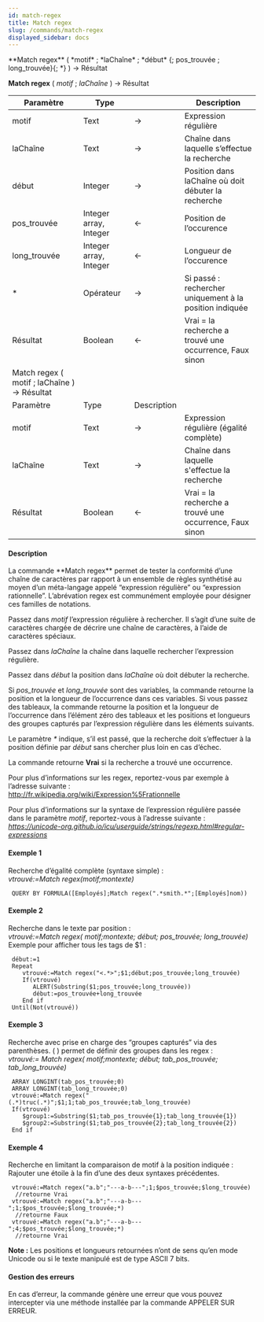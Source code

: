 ```yaml
---
id: match-regex
title: Match regex
slug: /commands/match-regex
displayed_sidebar: docs
---
```


<!--REF #_command_.Match regex.Syntax-->**Match regex** ( *motif* ; *laChaîne* ; *début* {; pos_trouvée ; long_trouvée}{; *} ) -> Résultat <br/>
**Match regex** ( *motif* ; *laChaîne* ) -> Résultat<!-- END REF-->
<!--REF #_command_.Match regex.Params-->
| Paramètre | Type |  | Description |
| --- | --- | --- | --- |
| motif | Text | &#8594;  | Expression régulière |
| laChaîne | Text | &#8594;  | Chaîne dans laquelle s’effectue la recherche |
| début | Integer | &#8594;  | Position dans laChaîne où doit débuter la recherche |
| pos_trouvée | Integer array, Integer | &#8592; | Position de l’occurence |
| long_trouvée | Integer array, Integer | &#8592; | Longueur de l’occurence |
| * | Opérateur | &#8594;  | Si passé : rechercher uniquement à la position indiquée |
| Résultat | Boolean | &#8592; | Vrai = la recherche a trouvé une occurrence, Faux sinon |
| Match regex ( motif ; laChaîne ) -> Résultat |
| Paramètre | Type | Description |
| motif | Text | &#8594;  | Expression régulière (égalité complète) |
| laChaîne | Text | &#8594;  | Chaîne dans laquelle s'effectue la recherche |
| Résultat | Boolean | &#8592; | Vrai = la recherche a trouvé une occurrence, Faux sinon |

<!-- END REF-->

#### Description 

<!--REF #_command_.Match regex.Summary-->La commande **Match regex** permet de tester la conformité d’une chaîne de caractères par rapport à un ensemble de règles synthétisé au moyen d’un méta-langage appelé “expression régulière” ou “expression rationnelle”.<!-- END REF--> L’abrévation regex est communément employée pour désigner ces familles de notations. 

Passez dans *motif* l’expression régulière à rechercher. Il s’agit d’une suite de caractères chargée de décrire une chaîne de caractères, à l’aide de caractères spéciaux.

Passez dans *laChaîne* la chaîne dans laquelle rechercher l’expression régulière.

Passez dans *début* la position dans *laChaîne* où doit débuter la recherche.

Si *pos\_trouvée* et *long\_trouvée* sont des variables, la commande retourne la position et la longueur de l’occurrence dans ces variables. Si vous passez des tableaux, la commande retourne la position et la longueur de l’occurrence dans l’élément zéro des tableaux et les positions et longueurs des groupes capturés par l’expression régulière dans les éléments suivants.

Le paramètre *\** indique, s’il est passé, que la recherche doit s’effectuer à la position définie par *début* sans chercher plus loin en cas d’échec.

La commande retourne **Vrai** si la recherche a trouvé une occurrence.

Pour plus d’informations sur les regex, reportez-vous par exemple à l’adresse suivante :  
<http://fr.wikipedia.org/wiki/Expression%5Frationnelle>

Pour plus d’informations sur la syntaxe de l’expression régulière passée dans le paramètre *motif*, reportez-vous à l’adresse suivante :  
*https://unicode-org.github.io/icu/userguide/strings/regexp.html#regular-expressions*

#### Exemple 1 

Recherche d’égalité complète (syntaxe simple) :  
*vtrouvé:=Match regex(motif;montexte)*

```4d
 QUERY BY FORMULA([Employés];Match regex(".*smith.*";[Employés]nom))
```

#### Exemple 2 

Recherche dans le texte par position :  
*vtrouvé:=Match regex( motif;montexte; début; pos\_trouvée; long\_trouvée)*  
Exemple pour afficher tous les tags de $1 :

```4d
 début:=1
 Repeat
    vtrouvé:=Match regex("<.*>";$1;début;pos_trouvée;long_trouvée)
    If(vtrouvé)
       ALERT(Substring($1;pos_trouvée;long_trouvée))
       début:=pos_trouvée+long_trouvée
    End if
 Until(Not(vtrouvé))
```

#### Exemple 3 

Recherche avec prise en charge des “groupes capturés” via des parenthèses. ( ) permet de définir des groupes dans les regex :  
*vtrouvé:=* *Match regex( motif;montexte; début; tab\_pos\_trouvée; tab\_long\_trouvée)*  

```4d
 ARRAY LONGINT(tab_pos_trouvée;0)
 ARRAY LONGINT(tab_long_trouvée;0)
 vtrouvé:=Match regex("(.*)truc(.*)";$1;1;tab_pos_trouvée;tab_long_trouvée)
 If(vtrouvé)
    $group1:=Substring($1;tab_pos_trouvée{1};tab_long_trouvée{1})
    $group2:=Substring($1;tab_pos_trouvée{2};tab_long_trouvée{2})
 End if
```

#### Exemple 4 

Recherche en limitant la comparaison de motif à la position indiquée :  
Rajouter une étoile à la fin d’une des deux syntaxes précédentes.

```4d
 vtrouvé:=Match regex("a.b";"---a-b---";1;$pos_trouvée;$long_trouvée)
  //retourne Vrai
 vtrouvé:=Match regex("a.b";"---a-b---";1;$pos_trouvée;$long_trouvée;*)
  //retourne Faux
 vtrouvé:=Match regex("a.b";"---a-b---";4;$pos_trouvée;$long_trouvée;*)
  //retourne Vrai
```

**Note :** Les positions et longueurs retournées n’ont de sens qu’en mode Unicode ou si le texte manipulé est de type ASCII 7 bits.

#### Gestion des erreurs 

En cas d’erreur, la commande génère une erreur que vous pouvez intercepter via une méthode installée par la commande APPELER SUR ERREUR.
